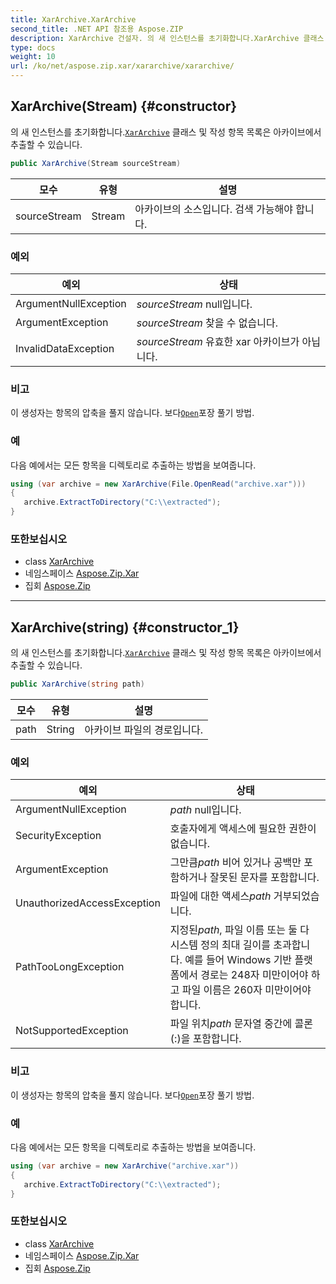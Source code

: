 ```yaml
---
title: XarArchive.XarArchive
second_title: .NET API 참조용 Aspose.ZIP
description: XarArchive 건설자. 의 새 인스턴스를 초기화합니다.XarArchive 클래스 및 작성 항목 목록은 아카이브에서 추출할 수 있습니다.
type: docs
weight: 10
url: /ko/net/aspose.zip.xar/xararchive/xararchive/
---
```

## XarArchive(Stream) {#constructor}

의 새 인스턴스를 초기화합니다.[`XarArchive`](../) 클래스 및 작성 항목 목록은 아카이브에서 추출할 수 있습니다.

```csharp
public XarArchive(Stream sourceStream)
```

| 모수 | 유형 | 설명 |
| --- | --- | --- |
| sourceStream | Stream | 아카이브의 소스입니다. 검색 가능해야 합니다. |

### 예외

| 예외 | 상태 |
| --- | --- |
| ArgumentNullException | *sourceStream* null입니다. |
| ArgumentException | *sourceStream* 찾을 수 없습니다. |
| InvalidDataException | *sourceStream* 유효한 xar 아카이브가 아닙니다. |

### 비고

이 생성자는 항목의 압축을 풀지 않습니다. 보다[`Open`](../../xarfileentry/open/)포장 풀기 방법.

### 예

다음 예에서는 모든 항목을 디렉토리로 추출하는 방법을 보여줍니다.

```csharp
using (var archive = new XarArchive(File.OpenRead("archive.xar")))
{
   archive.ExtractToDirectory("C:\\extracted");
}
```

### 또한보십시오

* class [XarArchive](../)
* 네임스페이스 [Aspose.Zip.Xar](../../xararchive/)
* 집회 [Aspose.Zip](../../../)

---

## XarArchive(string) {#constructor_1}

의 새 인스턴스를 초기화합니다.[`XarArchive`](../) 클래스 및 작성 항목 목록은 아카이브에서 추출할 수 있습니다.

```csharp
public XarArchive(string path)
```

| 모수 | 유형 | 설명 |
| --- | --- | --- |
| path | String | 아카이브 파일의 경로입니다. |

### 예외

| 예외 | 상태 |
| --- | --- |
| ArgumentNullException | *path* null입니다. |
| SecurityException | 호출자에게 액세스에 필요한 권한이 없습니다. |
| ArgumentException | 그만큼*path* 비어 있거나 공백만 포함하거나 잘못된 문자를 포함합니다. |
| UnauthorizedAccessException | 파일에 대한 액세스*path* 거부되었습니다. |
| PathTooLongException | 지정된*path*, 파일 이름 또는 둘 다 시스템 정의 최대 길이를 초과합니다. 예를 들어 Windows 기반 플랫폼에서 경로는 248자 미만이어야 하고 파일 이름은 260자 미만이어야 합니다. |
| NotSupportedException | 파일 위치*path* 문자열 중간에 콜론(:)을 포함합니다. |

### 비고

이 생성자는 항목의 압축을 풀지 않습니다. 보다[`Open`](../../xarfileentry/open/)포장 풀기 방법.

### 예

다음 예에서는 모든 항목을 디렉토리로 추출하는 방법을 보여줍니다.

```csharp
using (var archive = new XarArchive("archive.xar")) 
{
   archive.ExtractToDirectory("C:\\extracted");
}
```

### 또한보십시오

* class [XarArchive](../)
* 네임스페이스 [Aspose.Zip.Xar](../../xararchive/)
* 집회 [Aspose.Zip](../../../)


